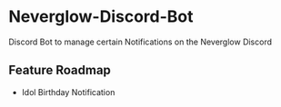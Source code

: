# Neverglow-Discord-Bot
Discord Bot to manage certain Notifications on the Neverglow Discord

## Feature Roadmap

- Idol Birthday Notification